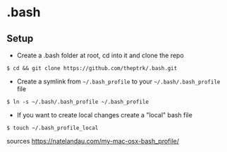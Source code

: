 # .bash

## Setup

* Create a .bash folder at root, cd into it and clone the repo
```
$ cd && git clone https://github.com/theptrk/.bash.git
```

* Create a symlink from `~/.bash_profile` to your `~/.bash/.bash_profile` file
```
$ ln -s ~/.bash/.bash_profile ~/.bash_profile
```

* If you want to create local changes create a "local" bash file
```
$ touch ~/.bash_profile_local
```

sources
https://natelandau.com/my-mac-osx-bash_profile/
